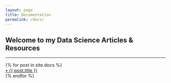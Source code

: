 ```yaml
---
layout: page
title: Documentation
permalink: /docs/
---
```


## Welcome to my Data Science Articles & Resources 

<div class="section-index">
    <hr class="panel-line">
    {% for post in site.docs  %}        
    <div class="entry">
    <a href="{{ post.url | prepend: site.baseurl }}">&#149; {{ post.title }}</a>
    <!-- <p>{{ post.description }}</p> -->
    </div>{% endfor %}
</div>
